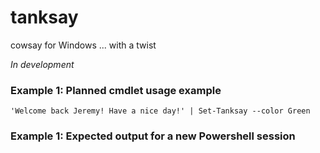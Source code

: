 # tanksay
cowsay for Windows ... with a twist

*In development*

### Example 1: Planned cmdlet usage example
```
'Welcome back Jeremy! Have a nice day!' | Set-Tanksay --color Green
```

### Example 1: Expected output for a new Powershell session

